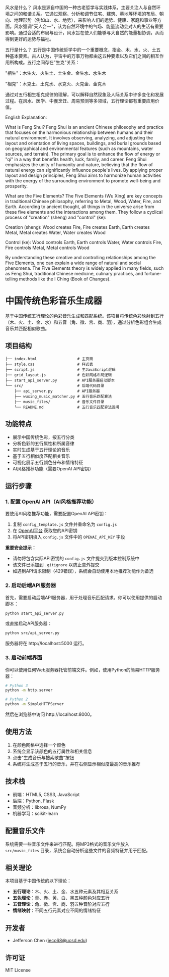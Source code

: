 风水是什么？
风水是源自中国的一种古老哲学与实践体系，主要关注人与自然环境之间的和谐关系。它通过观察、分析和调节住宅、建筑、墓地等环境的布局、朝向、地理形势（例如山、水、地势），来影响人们的运势、健康、家庭和事业等方面。风水强调"天人合一"，认为自然环境中的气场、能量流动会对人的生活有重要影响。通过合适的布局与设计，风水旨在使人们能够与大自然的能量相协调，从而得到更好的运势与福祉。

五行是什么？
五行是中国传统哲学中的一个重要概念，指金、木、水、火、土五种基本要素。古人认为，宇宙中的万事万物都由这五种要素以及它们之间的相互作用所构成。五行之间存在"生克"关系：

"相生"：木生火、火生土、土生金、金生水、水生木

"相克"：木克土、土克水、水克火、火克金、金克木

通过对五行相生相克规律的理解，可以解释自然现象及人际关系中许多变化和发展过程。在风水、医学、中餐烹饪、周易预测等多领域，五行理论都有重要应用价值。

English Explanation:

What is Feng Shui?
Feng Shui is an ancient Chinese philosophy and practice that focuses on the harmonious relationship between humans and their natural environment. It involves observing, analyzing, and adjusting the layout and orientation of living spaces, buildings, and burial grounds based on geographical and environmental features (such as mountains, water sources, and terrain). The primary goal is to enhance the flow of energy or "qi" in a way that benefits health, luck, family, and career. Feng Shui emphasizes the unity of humanity and nature, believing that the flow of natural energy can significantly influence people's lives. By applying proper layout and design principles, Feng Shui aims to harmonize human activities with the energy of the surrounding environment to promote well-being and prosperity.

What are the Five Elements?
The Five Elements (Wu Xing) are key concepts in traditional Chinese philosophy, referring to Metal, Wood, Water, Fire, and Earth. According to ancient thought, all things in the universe arise from these five elements and the interactions among them. They follow a cyclical process of "creation" (sheng) and "control" (ke):

Creation (sheng): Wood creates Fire, Fire creates Earth, Earth creates Metal, Metal creates Water, Water creates Wood

Control (ke): Wood controls Earth, Earth controls Water, Water controls Fire, Fire controls Metal, Metal controls Wood

By understanding these creative and controlling relationships among the Five Elements, one can explain a wide range of natural and social phenomena. The Five Elements theory is widely applied in many fields, such as Feng Shui, traditional Chinese medicine, culinary practices, and fortune-telling methods like the I Ching (Book of Changes).

# 中国传统色彩音乐生成器

基于中国传统五行理论的色彩音乐生成和匹配系统。该项目将传统色彩映射到五行（木、火、土、金、水）和五音（角、徵、宫、商、羽），通过分析色彩组合生成音乐并匹配相似歌曲。

## 项目结构

```
├── index.html                  # 主页面
├── style.css                   # 样式表
├── script.js                   # 主JavaScript逻辑
├── grid_layout.js              # 色彩网格布局逻辑
├── start_api_server.py         # API服务器启动脚本
└── src/                        # 后端代码目录
    ├── api_server.py           # API服务器
    ├── wuxing_music_matcher.py # 五行音乐匹配算法
    ├── music_files/            # 音乐文件目录
    └── README.md               # 五行音乐匹配算法说明
```

## 功能特点

- 展示中国传统色彩，按五行分类
- 分析色彩的五行属性和所属音律
- 实时生成基于五行理论的音乐
- 基于五行相似度匹配相关音乐
- 可视化展示五行颜色分布和情绪特征
- AI风格推荐功能（需要OpenAI API密钥）

## 运行步骤

### 1. 配置 OpenAI API（AI风格推荐功能）

要使用AI风格推荐功能，需要配置OpenAI API密钥：

1. 复制 `config_template.js` 文件并重命名为 `config.js`
2. 在 [OpenAI平台](https://platform.openai.com/api-keys) 获取您的API密钥
3. 将API密钥填入 `config.js` 文件中的 `OPENAI_API_KEY` 字段

**重要安全提示：** 
- 请勿将包含实际API密钥的 `config.js` 文件提交到版本控制系统中
- 该文件已添加到 `.gitignore` 以防止意外提交
- 如遇到API请求限制（429错误），系统会自动使用本地推荐功能作为备选

### 2. 启动后端API服务器

首先，需要启动后端API服务器，用于处理音乐匹配请求。你可以使用提供的启动脚本：

```bash
python start_api_server.py
```

或直接启动API服务器：

```bash
python src/api_server.py
```

服务器将在 http://localhost:5000 运行。

### 3. 启动前端界面

你可以使用任何Web服务器托管前端文件。例如，使用Python的简易HTTP服务器：

```bash
# Python 3
python -m http.server

# Python 2
python -m SimpleHTTPServer
```

然后在浏览器中访问 http://localhost:8000。

## 使用方法

1. 在颜色网格中选择一个颜色
2. 系统会显示该颜色的五行属性和相关信息
3. 点击"生成音乐与搜索歌曲"按钮
4. 系统将生成基于五行的音乐，并在右侧显示相似度最高的音乐推荐

## 技术栈

- 前端：HTML5, CSS3, JavaScript
- 后端：Python, Flask
- 音频分析：librosa, NumPy
- 机器学习：scikit-learn

## 配置音乐文件

系统需要一些音乐文件来进行匹配。将MP3格式的音乐文件放入 `src/music_files` 目录，系统会自动分析这些文件的音频特征并用于匹配。

## 相关理论

本项目基于中国传统的以下理论：

- **五行理论**：木、火、土、金、水五种元素及其相互关系
- **五色理论**：青、赤、黄、白、黑五种颜色对应五行
- **五音理论**：角、徵、宫、商、羽五种音阶对应五行
- **情绪映射**：不同五行元素对应不同的情绪特征

## 开发者

- Jefferson Chen (jeco68@ucsd.edu)

## 许可证

MIT License